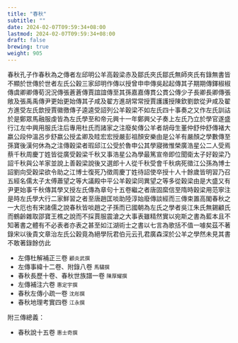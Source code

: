 ```yaml
---
title: "春秋"
subtitle: ""
date: 2024-02-07T09:59:34+08:00
lastmod: 2024-02-07T09:59:34+08:00
draft: false
brewing: true
weight: 905
---
```



春秋孔子作春秋為之傳者左邱明公羊高穀梁赤及鄒氏夾氏鄒氏無師夾氏有錄無書皆不顯於世傳於世者左氏公穀三家邱明作傳以授曾申申傳吳起起傳其子期期傳鐸椒椒傳虞卿卿傳荀況況傳張蒼蒼傳賈誼誼傳至其孫嘉嘉傳貫公貫公傳少子長卿長卿傳張敞及張禹禹傳尹更始更始傳其子咸及翟方進胡常常授賈護護授陳欽劉歆從尹咸及翟方進受左氏歆授賈徽徼傳子逵逵受詔列公羊穀梁不如左氏四十事奏之又作左氏訓詁於是鄭眾馬融服虔皆為左氏學至和帝元興十一年鄭興父子奏上左氏乃立於學官遂盛行江左中興用服氏注后專用杜氏而諸家之注廢矣傳公羊者胡母生董仲舒仲舒傳褚大嬴公段仲溫呂步舒嬴公授孟卿及眭宏宏授嚴彭祖顏安樂由是公羊有嚴顏之學數傳至孫寶後漢何休為之注傳穀梁者瑕邱江公受於魯申公其學寢微惟榮廣浩星公二人受焉蔡千秋周慶丁姓皆從廣受穀梁千秋又事浩星公為學最篤宣帝即位聞衛太子好穀梁乃詔千秋與公羊家並說上善穀梁說後又選郎十人從千秋受會千秋病死徵江公孫為博士詔劉向受穀梁欲令助之江博士復死乃徵周慶丁姓待詔使卒授十人十餘歲皆明習乃召五經名儒太子太傅蕭望之等大議殿中平公羊穀梁同異望之等多從穀梁由是大盛又有尹更始事千秋傳其學又授左氏傳為章句十五卷繼之者唐固縻信至隋時穀梁用范寧注是時左氏學大行二家鮮習之者至唐趙匡啖助陸淳始廢傳談經而三傳束置高閣春秋之一大厄也有宋諸儒之說春秋皆啖趙之子孫而已國朝為左氏之學者吳江朱氏無錫顧氏而鶴齡雜取邵寶王樵之說而不採賈服震滄之大事表雖精然實以宛斯之書為藍本且不知著書之體有不必表者亦表之甚至如江湖術士之書以七言為歌括不值一噱矣茲不著錄宋以後貴文章治左氏公穀竟為絕學阮君伯元云孔君廣森深於公羊之學然未見其書不敢著錄餘仿此

- 左傳杜解補正三卷 <small>顧炎武撰</small>
- 左傳事緯十二卷、附錄八卷 <small>馬驌撰</small>
- 春秋長歷十卷、春秋世族譜一卷 <small>陳厚耀撰</small>
- 左傳補注六卷 <small>惠定宇撰</small>
- 春秋左傳小疏一卷 <small>沈彤撰</small>
- 春秋地理考實四卷 <small>江永撰</small>

附三傳總義：
- 春秋說十五卷 <small>惠士奇撰</small>